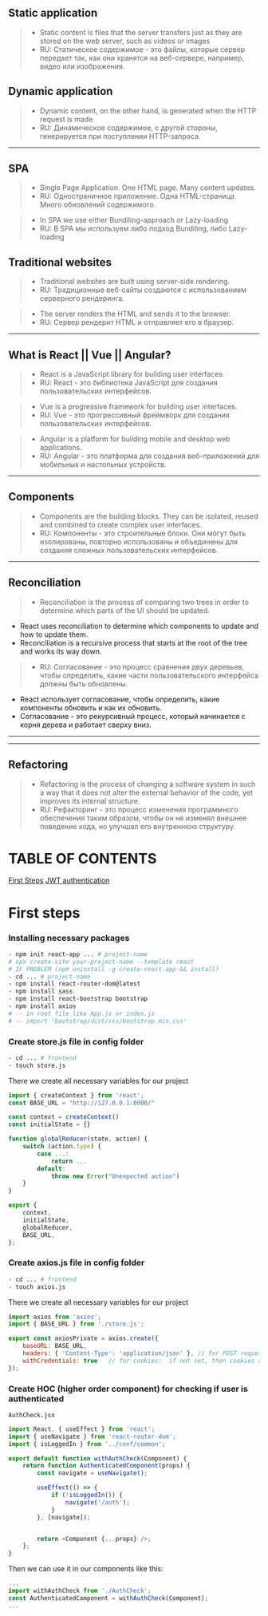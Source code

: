 ## Static application 
> - Static content is files that the server transfers just as they are stored on the web server, such as videos or images 
> - RU: Статическое содержимое - это файлы, которые сервер передает так, как они хранятся на веб-сервере, например, видео или изображения.


## Dynamic application
> - Dynamic content, on the other hand, is generated when the HTTP request is made
> - RU: Динамическое содержимое, с другой стороны, генерируется при поступлении HTTP-запроса.


***
## SPA 
> - Single Page Application. One HTML page. Many content updates. 
> - RU: Одностраничное приложение. Одна HTML-страница. Много обновлений содержимого.

> - In SPA we use either Bundiling-approach or Lazy-loading 
> - RU: В SPA мы используем либо подход Bundiling, либо Lazy-loading


## Traditional websites
> - Traditional websites are built using server-side rendering.
> - RU: Традиционные веб-сайты создаются с использованием серверного рендеринга.

> - The server renders the HTML and sends it to the browser.
> - RU: Сервер рендерит HTML и отправляет его в браузер.


***
## What is React || Vue || Angular?
> - React is a JavaScript library for building user interfaces.
> - RU: React - это библиотека JavaScript для создания пользовательских интерфейсов.

> - Vue is a progressive framework for building user interfaces.
> - RU: Vue - это прогрессивный фреймворк для создания пользовательских интерфейсов.

> - Angular is a platform for building mobile and desktop web applications.
> - RU: Angular - это платформа для создания веб-приложений для мобильных и настольных устройств.


***
## Components 
> - Components are the building blocks. They can be isolated, reused and combined to create complex user interfaces.
> - RU: Компоненты - это строительные блоки. Они могут быть изолированы, повторно использованы и объединены для создания сложных пользовательских интерфейсов.

***
## Reconciliation 
> - Reconciliation is the process of comparing two trees in order to determine which parts of the UI should be updated.
   - React uses reconciliation to determine which components to update and how to update them.
   - Reconciliation is a recursive process that starts at the root of the tree and works its way down.

> - RU: Согласование - это процесс сравнения двух деревьев, чтобы определить, какие части пользовательского интерфейса должны быть обновлены. 
  - React использует согласование, чтобы определить, какие компоненты обновить и как их обновить. 
  - Согласование - это рекурсивный процесс, который начинается с корня дерева и работает сверху вниз.
***


***
## Refactoring 
> - Refactoring is the process of changing a software system in such a way that it does not alter the external behavior of the code, yet improves its internal structure.
> - RU: Рефакторинг - это процесс изменения программного обеспечения таким образом, чтобы он не изменял внешнее поведение кода, но улучшал его внутреннюю структуру. 



# TABLE OF CONTENTS


[First Steps](#first-steps)
[JWT authentication](#jwt-authentication)

# First steps
### Installing necessary packages
```bash
- npm init react-app ... # project-name
# npx create-vite your-project-name --template react 
# IF PROBLEM (npm uninstall -g create-react-app && install)
- cd ... # project-name
- npm install react-router-dom@latest
- npm install sass 
- npm install react-bootstrap bootstrap 
- npm install axios
# -- in root file like App.js or index.js
# -- import 'bootstrap/dist/css/bootstrap.min.css'  
```

### Create store.js file in config folder
```bash
- cd ... # frontend
- touch store.js
```
There we create all necessary variables for our project
```js
import { createContext } from 'react';
const BASE_URL = "http://127.0.0.1:8000/"

const context = createContext()
const initialState = {}

function globalReducer(state, action) {
    switch (action.type) {
        case ...:
            return ...
        default:
            throw new Error("Unexpected action")
    }
}

export {
    context,
    initialState,
    globalReducer,
    BASE_URL,
};
```

### Create axios.js file in config folder
```bash
- cd ... # frontend
- touch axios.js
```
There we create all necessary variables for our project
```js
import axios from 'axios';
import { BASE_URL } from './store.js';

export const axiosPrivate = axios.create({
    baseURL: BASE_URL,
    headers: { 'Content-Type': 'application/json' }, // for POST requests
    withCredentials: true   // for cookies:  if not set, then cookies are not sent
});
```


### Create HOC (higher order component) for checking if user is authenticated

`AuthCheck.jsx`
```javascript
import React, { useEffect } from 'react';
import { useNavigate } from 'react-router-dom';
import { isLoggedIn } from '../conf/common';

export default function withAuthCheck(Component) {
    return function AuthenticatedComponent(props) {
        const navigate = useNavigate();

        useEffect(() => {
            if (!isLoggedIn()) {
                navigate('/auth');
            }
        }, [navigate]);


        return <Component {...props} />;
    };
}
```
Then we can use it in our components like this:
```javascript
...
import withAuthCheck from './AuthCheck'; 
const AuthenticatedComponent = withAuthCheck(Component);
...
```